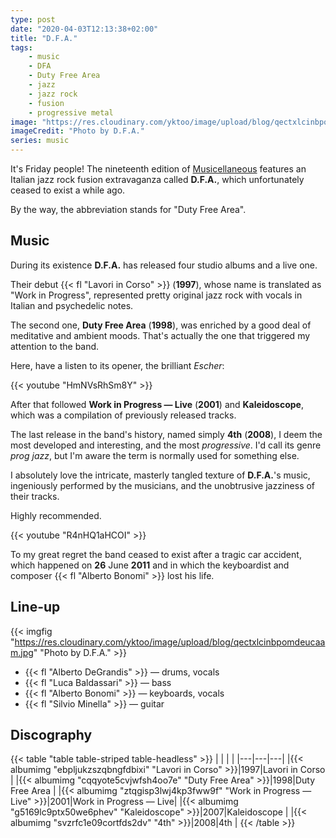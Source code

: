 ```yaml
---
type: post
date: "2020-04-03T12:13:38+02:00"
title: "D.F.A."
tags:
    - music
    - DFA
    - Duty Free Area
    - jazz
    - jazz rock
    - fusion
    - progressive metal
image: "https://res.cloudinary.com/yktoo/image/upload/blog/qectxlcinbpomdeucaam.jpg"
imageCredit: "Photo by D.F.A."
series: music
---
```


It's Friday people! The nineteenth edition of [Musicellaneous](/series/music) features an Italian jazz rock fusion extravaganza called **D.F.A.**, which unfortunately ceased to exist a while ago.

By the way, the abbreviation stands for "Duty Free Area".

<!--more-->

## Music

During its existence **D.F.A.** has released four studio albums and a live one.

Their debut {{< fl "Lavori in Corso" >}} (**1997**), whose name is translated as "Work in Progress", represented pretty original jazz rock with vocals in Italian and psychedelic notes.

The second one, **Duty Free Area** (**1998**), was enriched by a good deal of meditative and ambient moods. That's actually the one that triggered my attention to the band.

Here, have a listen to its opener, the brilliant *Escher*:

{{< youtube "HmNVsRhSm8Y" >}}

After that followed **Work in Progress — Live** (**2001**) and **Kaleidoscope**, which was a compilation of previously released tracks.

The last release in the band's history, named simply **4th** (**2008**), I deem the most developed and interesting, and the most *progressive*. I'd call its genre *prog jazz*, but I'm aware the term is normally used for something else.

I absolutely love the intricate, masterly tangled texture of **D.F.A.**'s music, ingeniously performed by the musicians, and the unobtrusive jazziness of their tracks.

Highly recommended.

{{< youtube "R4nHQ1aHCOI" >}}

To my great regret the band ceased to exist after a tragic car accident, which happened on **26** June **2011** and in which the keyboardist and composer {{< fl "Alberto Bonomi" >}} lost his life.

## Line-up

{{< imgfig "https://res.cloudinary.com/yktoo/image/upload/blog/qectxlcinbpomdeucaam.jpg" "Photo by D.F.A." >}}

* {{< fl "Alberto DeGrandis" >}} — drums, vocals
* {{< fl "Luca Baldassari" >}} — bass
* {{< fl "Alberto Bonomi" >}} — keyboards, vocals
* {{< fl "Silvio Minella" >}} — guitar

## Discography

{{< table "table table-striped table-headless" >}}
|   |   |   |
|---|---|---|
|{{< albumimg "ebpljukzszqbngfdbixi" "Lavori in Corso"         >}}|1997|Lavori in Corso        |
|{{< albumimg "cqqyote5cvjwfsh4oo7e" "Duty Free Area"          >}}|1998|Duty Free Area         |
|{{< albumimg "ztqgisp3lwj4kp3fww9f" "Work in Progress — Live" >}}|2001|Work in Progress — Live|
|{{< albumimg "g5169lc9ptx50we6phev" "Kaleidoscope"            >}}|2007|Kaleidoscope           |
|{{< albumimg "svzrfc1e09cortfds2dv" "4th"                     >}}|2008|4th                    |
{{< /table >}}

